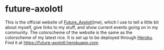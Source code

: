 # future-axolotl

This is the official website of [Future_Axolotl](https://www.youtube.com/channel/UCJM-5SCaGBNwXAH7Mw7r8VQ)(me), which I use to tell a little bit about myself, give links to my stuff, and show current events going on in my community. The colorscheme of the website is the same as the colorscheme of my latest rice. It is set up to be deployed through [Heroku](https://www.heroku.com/). Find it at https://future-axolotl.herokuapp.com. 
